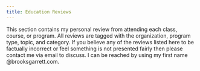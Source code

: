 ```yaml
---
title: Education Reviews
---
```


This section contains my personal review from attending each class, course, or program. All reviews are 
tagged with the organization, program type, topic, and category. If you believe any of the reviews listed here to be
factually incorrect or feel something is not presented fairly then please contact me via email to discuss. I can be 
reached by using my first name @brooksgarrett.com.
